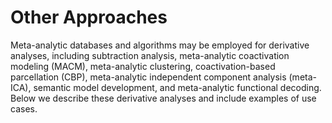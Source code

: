 # Other Approaches

Meta-analytic databases and algorithms may be employed for derivative analyses, including subtraction analysis, meta-analytic coactivation modeling (MACM), meta-analytic clustering, coactivation-based parcellation (CBP), meta-analytic independent component analysis (meta-ICA), semantic model development, and meta-analytic functional decoding.
Below we describe these derivative analyses and include examples of use cases.
